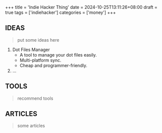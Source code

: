 +++
title = 'Indie Hacker Thing'
date = 2024-10-25T13:11:26+08:00
draft = true
tags = ['indiehacker']
categories = ['money']
+++

## IDEAS

> put some ideas here

1. Dot Files Manager
   - A tool to manage your dot files easily.
   - Multi-platform sync.
   - Cheap and programmer-friendly.
2. ...

## TOOLS

> recommend tools

## ARTICLES

> some articles
